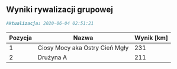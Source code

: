 ## Wyniki rywalizacji grupowej

```markdown
Aktualizacja: 2020-06-04 02:51:21
```

Pozycja | Nazwa | Wynik [km] |
------------ | -------------  | -------------
 1 |Ciosy Mocy aka Ostry Cień Mgły | 231 
 2 |Drużyna A | 211